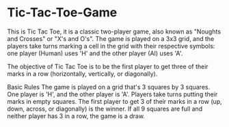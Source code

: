 # Tic-Tac-Toe-Game

This is Tic Tac Toe, it is a classic two-player game, also known as "Noughts and Crosses" or "X's and O's". The game is played on a 3x3 grid, and the players take turns marking a cell in the grid with their respective symbols: one player (Human) uses 'H' and the other player (AI) uses 'A'.

The objective of Tic Tac Toe is to be the first player to get three of their marks in a row (horizontally, vertically, or diagonally).

Basic Rules
The game is played on a grid that's 3 squares by 3 squares.
One player is 'H', and the other player is 'A'. Players take turns putting their marks in empty squares.
The first player to get 3 of their marks in a row (up, down, across, or diagonally) is the winner.
If all 9 squares are full and neither player has 3 in a row, the game is a draw.
